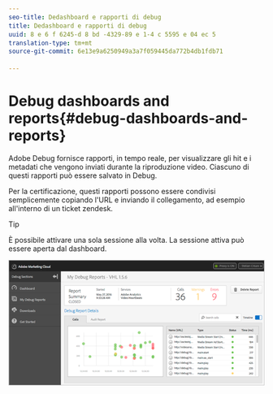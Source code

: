 ```yaml
---
seo-title: Dedashboard e rapporti di debug
title: Dedashboard e rapporti di debug
uuid: 8 e 6 f 6245-d 8 bd -4329-89 e 1-4 c 5595 e 04 ec 5
translation-type: tm+mt
source-git-commit: 6e13e9a6250949a3a7f059445da772b4db1fdb71

---
```



# Debug dashboards and reports{#debug-dashboards-and-reports}

Adobe Debug fornisce rapporti, in tempo reale, per visualizzare gli hit e i metadati che vengono inviati durante la riproduzione video. Ciascuno di questi rapporti può essere salvato in Debug.

Per la certificazione, questi rapporti possono essere condivisi semplicemente copiando l'URL e inviando il collegamento, ad esempio all'interno di un ticket zendesk.

>[!TIP]
>
>È possibile attivare una sola sessione alla volta. La sessione attiva può essere aperta dal dashboard.

![](assets/debug-dashboard.png)

